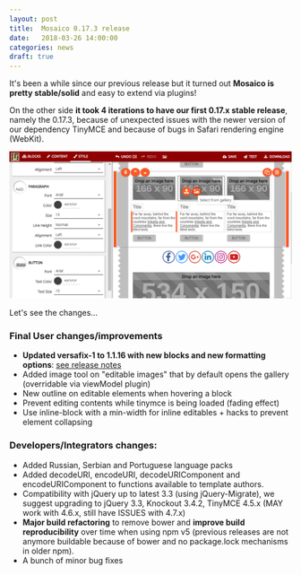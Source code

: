 ```yaml
---
layout: post
title:  Mosaico 0.17.3 release
date:   2018-03-26 14:00:00
categories: news
draft: true
---
```


It's been a while since our previous release but it turned out **Mosaico is pretty stable/solid** and easy to extend via plugins!

On the other side **it took 4 iterations to have our first 0.17.x stable release**, namely the 0.17.3, because of unexpected issues with the newer version of our dependency TinyMCE and because of bugs in Safari rendering engine (WebKit).

![Mosaico 0.17](/assets/images/mosaico-0.17.png)

Let's see the changes...
<!--break-->

### Final User changes/improvements

- **Updated versafix-1 to 1.1.16 with new blocks and new formatting options**: [see release notes](/news/update-to-our-versafix-master-template-for-emails/)
- Added image tool on "editable images" that by default opens the gallery (overridable via viewModel plugin)
- New outline on editable elements when hovering a block
- Prevent editing contents while tinymce is being loaded (fading effect)
- Use inline-block with a min-width for inline editables + hacks to prevent element collapsing

### Developers/Integrators changes:

- Added Russian, Serbian and Portuguese language packs
- Added decodeURI, encodeURI, decodeURIComponent and encodeURIComponent to functions available to template authors.
- Compatibility with jQuery up to latest 3.3 (using jQuery-Migrate), we suggest upgrading to jQuery 3.3, Knockout 3.4.2, TinyMCE 4.5.x (MAY work with 4.6.x, still have ISSUES with 4.7.x)
- **Major build refactoring** to remove bower and **improve build reproducibility** over time when using npm v5 (previous releases are not anymore buildable because of bower and no package.lock mechanisms in older npm).
- A bunch of minor bug fixes
